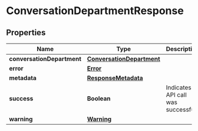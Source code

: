 
# ConversationDepartmentResponse

## Properties
Name | Type | Description | Notes
------------ | ------------- | ------------- | -------------
**conversationDepartment** | [**ConversationDepartment**](ConversationDepartment.md) |  |  [optional]
**error** | [**Error**](Error.md) |  |  [optional]
**metadata** | [**ResponseMetadata**](ResponseMetadata.md) |  |  [optional]
**success** | **Boolean** | Indicates if API call was successful |  [optional]
**warning** | [**Warning**](Warning.md) |  |  [optional]



